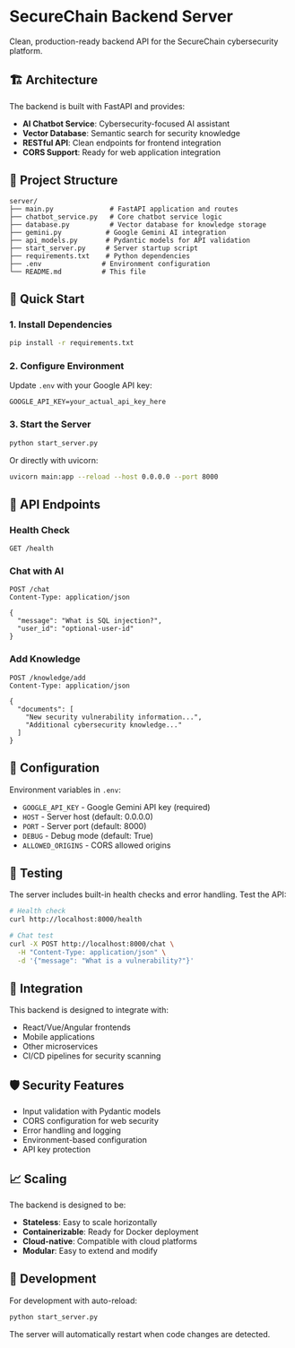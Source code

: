 # SecureChain Backend Server

Clean, production-ready backend API for the SecureChain cybersecurity platform.

## 🏗️ Architecture

The backend is built with FastAPI and provides:
- **AI Chatbot Service**: Cybersecurity-focused AI assistant
- **Vector Database**: Semantic search for security knowledge
- **RESTful API**: Clean endpoints for frontend integration
- **CORS Support**: Ready for web application integration

## 📁 Project Structure

```
server/
├── main.py              # FastAPI application and routes
├── chatbot_service.py   # Core chatbot service logic
├── database.py          # Vector database for knowledge storage
├── gemini.py           # Google Gemini AI integration
├── api_models.py       # Pydantic models for API validation
├── start_server.py     # Server startup script
├── requirements.txt    # Python dependencies
├── .env               # Environment configuration
└── README.md          # This file
```

## 🚀 Quick Start

### 1. Install Dependencies
```bash
pip install -r requirements.txt
```

### 2. Configure Environment
Update `.env` with your Google API key:
```env
GOOGLE_API_KEY=your_actual_api_key_here
```

### 3. Start the Server
```bash
python start_server.py
```

Or directly with uvicorn:
```bash
uvicorn main:app --reload --host 0.0.0.0 --port 8000
```

## 📡 API Endpoints

### Health Check
```http
GET /health
```

### Chat with AI
```http
POST /chat
Content-Type: application/json

{
  "message": "What is SQL injection?",
  "user_id": "optional-user-id"
}
```

### Add Knowledge
```http
POST /knowledge/add
Content-Type: application/json

{
  "documents": [
    "New security vulnerability information...",
    "Additional cybersecurity knowledge..."
  ]
}
```

## 🔧 Configuration

Environment variables in `.env`:

- `GOOGLE_API_KEY` - Google Gemini API key (required)
- `HOST` - Server host (default: 0.0.0.0)
- `PORT` - Server port (default: 8000)
- `DEBUG` - Debug mode (default: True)
- `ALLOWED_ORIGINS` - CORS allowed origins

## 🧪 Testing

The server includes built-in health checks and error handling. Test the API:

```bash
# Health check
curl http://localhost:8000/health

# Chat test
curl -X POST http://localhost:8000/chat \
  -H "Content-Type: application/json" \
  -d '{"message": "What is a vulnerability?"}'
```

## 🔌 Integration

This backend is designed to integrate with:
- React/Vue/Angular frontends
- Mobile applications
- Other microservices
- CI/CD pipelines for security scanning

## 🛡️ Security Features

- Input validation with Pydantic models
- CORS configuration for web security
- Error handling and logging
- Environment-based configuration
- API key protection

## 📈 Scaling

The backend is designed to be:
- **Stateless**: Easy to scale horizontally
- **Containerizable**: Ready for Docker deployment
- **Cloud-native**: Compatible with cloud platforms
- **Modular**: Easy to extend and modify

## 🔄 Development

For development with auto-reload:
```bash
python start_server.py
```

The server will automatically restart when code changes are detected.